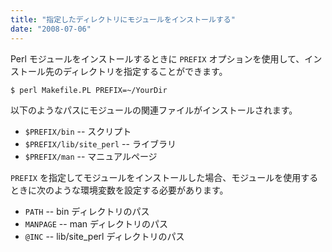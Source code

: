 ```yaml
---
title: "指定したディレクトリにモジュールをインストールする"
date: "2008-07-06"
---
```


Perl モジュールをインストールするときに `PREFIX` オプションを使用して、インストール先のディレクトリを指定することができます。

```
$ perl Makefile.PL PREFIX=~/YourDir
```

以下のようなパスにモジュールの関連ファイルがインストールされます。

- `$PREFIX/bin` -- スクリプト
- `$PREFIX/lib/site_perl` -- ライブラリ
- `$PREFIX/man` -- マニュアルページ

`PREFIX` を指定してモジュールをインストールした場合、モジュールを使用するときに次のような環境変数を設定する必要があります。

- `PATH` -- bin ディレクトリのパス
- `MANPAGE` -- man ディレクトリのパス
- `@INC` -- lib/site_perl ディレクトリのパス

